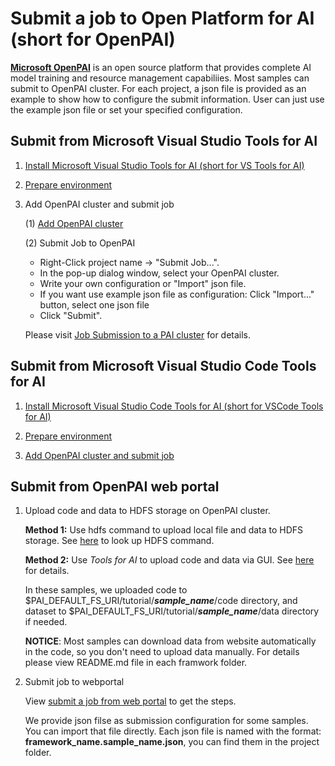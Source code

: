 # Submit a job to Open Platform for AI (short for OpenPAI)

[**Microsoft OpenPAI**](https://github.com/Microsoft/pai) is an open source platform that provides complete AI model training and resource management capabiliies. Most samples can submit to OpenPAI cluster. For each project, a json file is provided as an example to show how to configure the submit information. User can just use the example json file or set your specified configuration.

## Submit from Microsoft Visual Studio Tools for AI

1. [Install Microsoft Visual Studio Tools for AI (short for VS Tools for AI)](https://github.com/Microsoft/vs-tools-for-ai/blob/master/docs/installation.md)

2. [Prepare environment](https://github.com/Microsoft/vs-tools-for-ai/blob/master/docs/prepare-localmachine.md)

3. Add OpenPAI cluster and submit job

   (1) [Add OpenPAI cluster](https://github.com/Microsoft/vs-tools-for-ai/blob/master/docs/pai.md#Add%20a%20PAI%20cluster)

   (2) Submit Job to OpenPAI
   
      - Right-Click project name -> "Submit Job...".
      - In the pop-up dialog window, select your OpenPAI cluster.
      - Write your own configuration or "Import" json file.
      - If you want use example json file as configuration: Click "Import..." button, select one json file
      - Click "Submit".
        
      Please visit [Job Submission to a PAI cluster](https://github.com/Microsoft/vs-tools-for-ai/blob/master/docs/pai.md#Job%20Submission%20to%20a%20PAI%20cluster) for details.


## Submit from Microsoft Visual Studio Code Tools for AI

1. [Install Microsoft Visual Studio Code Tools for AI (short for VSCode Tools for AI)](https://github.com/Microsoft/vscode-tools-for-ai/blob/master/docs/installation.md)

2. [Prepare environment](https://github.com/Microsoft/vscode-tools-for-ai/blob/master/docs/prepare-localmachine.md)

3. [Add OpenPAI cluster and submit job](https://github.com/Microsoft/vscode-tools-for-ai/blob/master/docs/quickstart-05-pai.md)

## Submit from OpenPAI web portal

1. Upload code and data to HDFS storage on OpenPAI cluster.

   **Method 1:** Use hdfs command to upload local file and data to HDFS storage. See [here](https://hadoop.apache.org/docs/r2.7.1/hadoop-project-dist/hadoop-hdfs/HDFSCommands.html#dfs) to look up HDFS command.

   **Method 2:** Use _Tools for AI_ to upload code and data via GUI. See [here](https://github.com/Microsoft/vs-tools-for-ai/blob/master/docs/pai.md) for details.

   In these samples, we uploaded code to $PAI_DEFAULT_FS_URI/tutorial/**_sample_name_**/code directory, and dataset to $PAI_DEFAULT_FS_URI/tutorial/**_sample_name_**/data directory if needed.

   **NOTICE**: Most samples can download data from website automatically in the code, so you don't need to upload data manually. For details please view README.md file in each framwork folder.


2. Submit job to webportal

   View [submit a job from web portal](https://github.com/Microsoft/pai/blob/master/docs/submit_from_webportal.md) to get the steps.

   We provide json filse as submission configuration for some samples. You can import that file directly. Each json file is named with the format: **framework_name.sample_name.json**, you can find them in the project folder.
